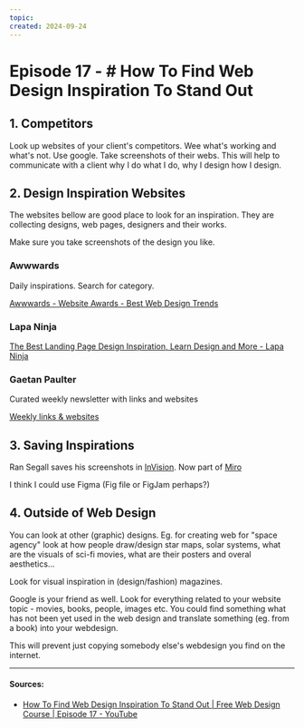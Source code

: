 ```yaml
---
topic: 
created: 2024-09-24
---
```


# Episode 17 - # How To Find Web Design Inspiration To Stand Out

## 1. Competitors

Look up websites of your client's competitors. Wee what's working and what's not.
Use google. Take screenshots of their webs. This will help to communicate with a client why I do what I do, why I design how I design.

## 2. Design Inspiration Websites

The websites bellow are good place to look for an inspiration. They are collecting designs, web pages, designers and their works.

Make sure you take screenshots of the design you like.
### Awwwards

Daily inspirations. Search for category. 

[Awwwards - Website Awards - Best Web Design Trends](https://www.awwwards.com/)

### Lapa Ninja

[The Best Landing Page Design Inspiration, Learn Design and More - Lapa Ninja](https://www.lapa.ninja/)


### Gaetan Paulter

Curated weekly newsletter with links and websites

[Weekly links & websites](https://blog.gaetanpautler.com/)


## 3. Saving Inspirations

Ran Segall saves his screenshots in [InVision](https://www.invisionapp.com/). Now part of [Miro](https://miro.com/)

I think I could use Figma (Fig file or FigJam perhaps?)


## 4. Outside of Web Design

You can look at other (graphic) designs. Eg. for creating web for "space agency" look at how people draw/design star maps, solar systems, what are the visuals of sci-fi movies, what are their posters and overal aesthetics...

Look for visual inspiration in (design/fashion) magazines. 

Google is your friend as well. Look for everything related to your website topic - movies, books, people, images etc. You could find something what has not been yet used in the web design and translate something (eg. from a book) into your webdesign.

This will prevent just copying somebody else's webdesign you find on the internet.


___

#### Sources:
- [How To Find Web Design Inspiration To Stand Out | Free Web Design Course | Episode 17 - YouTube](https://www.youtube.com/watch?v=FYOxoJbngAM&list=PLXC_gcsKLD6n7p6tHPBxsKjN5hA_quaPI&index=18)
